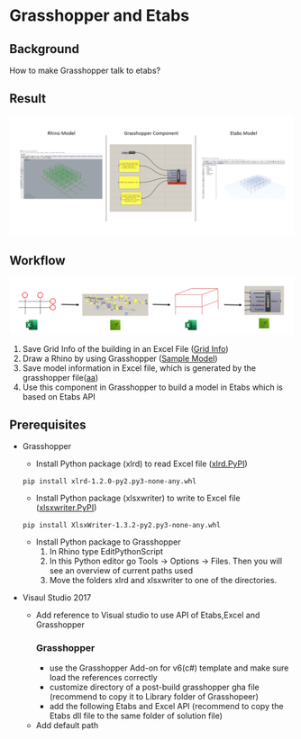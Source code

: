 # Grasshopper and Etabs
## Background
   How to make Grasshopper talk to etabs?

## Result
![Result](Image/Result.png)

## Workflow
![Workflow](Image/Workflow.png)
1. Save Grid Info of the building in an Excel File ([Grid Info](Grasshopper))
2. Draw a Rhino by using Grasshopper ([Sample Model](Grasshopper))
3. Save model information in Excel file, which is generated by the grasshopper file([aa](Grasshopper))
4. Use this component in Grasshopper to build a model in Etabs which is based on Etabs API


## Prerequisites
* Grasshopper
   * Install Python package (xlrd) to read Excel file ([xlrd.PyPI](https://pypi.org/project/xlrd/#files))
   ~~~~
   pip install xlrd-1.2.0-py2.py3-none-any.whl
   ~~~~
   * Install Python package (xlsxwriter) to write to Excel file ([xlsxwriter.PyPI](https://pypi.org/project/XlsxWriter/))
   ~~~~
   pip install XlsxWriter-1.3.2-py2.py3-none-any.whl
   ~~~~ 
   * Install Python package to Grasshopper
     1. In Rhino type EditPythonScript
     2. In this Python editor go Tools -> Options -> Files. Then you will see an overview of current paths used
     3. Move the folders xlrd and xlsxwriter to one of the directories.
  
   
* Visaul Studio 2017
   * Add reference to Visual studio to use API of Etabs,Excel and Grasshopper
      ### Grasshopper
      - use the Grasshopper Add-on for v6(c#) template and make sure load the references correctly
      - customize directory of a post-build grasshopper gha file (recommend to copy it to Library folder of Grasshopeer)
      - add the following Etabs and Excel API (recommend to copy the Etabs dll file to the same folder of solution file)
   * Add default path 
